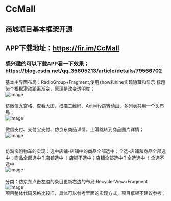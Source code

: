 # CcMall
## 商城项目基本框架开源<br/>
## APP下载地址：https://fir.im/CcMall <br/>
### 感兴趣的可以下载APP看一下效果；https://blog.csdn.net/qq_35605213/article/details/79566702<br/>
 基本主界面布局：RadioGroup+Fragment,使用show和hine实现隐藏和显示
 标题头个根据滑动距离渐变，原理是改变透明度；<br/>
![image](https://github.com/CuiChenbo/CcMall/blob/master/cimags/gifhome1.gif)<br/> <br/>
仿微信九宫格、查看大图、扫描二维码、Activity跳转动画、多列表共用一个头布局；<br/>
![image](https://github.com/CuiChenbo/CcMall/blob/master/cimags/home1.gif)<br/> <br/>
微信支付、支付宝支付、仿京东商品详情，上滑跳转到商品图片详情；<br/>
![image](https://github.com/CuiChenbo/CcMall/blob/master/cimags/goods1.gif)<br/> <br/>

仿淘宝购物车的实现：选中店铺-店铺中的商品全部选中；全选-店铺和商品全部选中；商品全部选中？店铺选中 ！店铺不选中；店铺全部选中？全选选中 ！全选不选中<br/>
![image](https://github.com/CuiChenbo/CcMall/blob/master/cimags/gifspc1.gif) <br/> <br/>
分类：仿京东点击左边的条目更新右边的布局;RecyclerView+Fragment<br/>
![image](https://github.com/CuiChenbo/CcMall/blob/master/cimags/gifclassify.gif)<br/>
项目整体代码风格比较旧，具体可以参考里面的实现方式，项目框架不建议参考；
    
